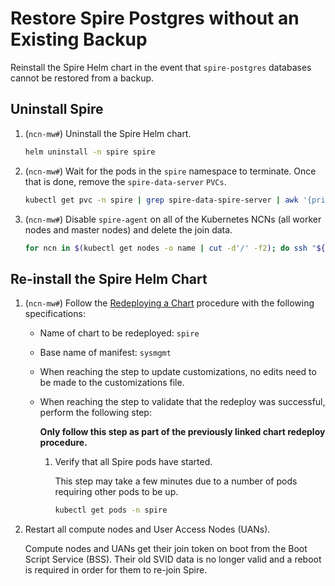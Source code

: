 # Restore Spire Postgres without an Existing Backup

Reinstall the Spire Helm chart in the event that `spire-postgres` databases cannot be restored from a backup.

## Uninstall Spire

1. (`ncn-mw#`) Uninstall the Spire Helm chart.

   ```bash
   helm uninstall -n spire spire
   ```

1. (`ncn-mw#`) Wait for the pods in the `spire` namespace to terminate. Once that is done, remove
   the `spire-data-server` `PVCs`.

   ```bash
   kubectl get pvc -n spire | grep spire-data-spire-server | awk '{print $1}' | xargs kubectl delete -n spire pvc
   ```

1. (`ncn-mw#`) Disable `spire-agent` on all of the Kubernetes NCNs (all worker nodes and
   master nodes) and delete the join data.

   ```bash
   for ncn in $(kubectl get nodes -o name | cut -d'/' -f2); do ssh "${ncn}" systemctl stop spire-agent; ssh "${ncn}" rm /var/lib/spire/data/svid.key /var/lib/spire/agent_svid.der /var/lib/spire/bundle.der; done
   ```

## Re-install the Spire Helm Chart

1. (`ncn-mw#`) Follow the [Redeploying a Chart](../CSM_product_management/Redeploying_a_Chart.md) procedure with the following specifications:

   * Name of chart to be redeployed: `spire`
   * Base name of manifest: `sysmgmt`
   * When reaching the step to update customizations, no edits need to be made to the customizations file.
   * When reaching the step to validate that the redeploy was successful, perform the following step:

      **Only follow this step as part of the previously linked chart redeploy procedure.**

      1. Verify that all Spire pods have started.

         This step may take a few minutes due to a number of pods requiring other pods to be up.

         ```bash
         kubectl get pods -n spire
         ```

1. Restart all compute nodes and User Access Nodes (UANs).

   Compute nodes and UANs get their join token on boot from the Boot Script Service
   (BSS). Their old SVID data is no longer valid and a reboot is required in order
   for them to re-join Spire.
